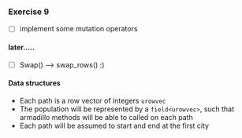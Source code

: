 
### Exercise 9
- [ ] implement some mutation operators


#### later.....
- [ ] Swap() --> swap_rows() :)


#### Data structures

- Each path is a row vector of integers `urowvec`
- The population will be represented by a `field<urowvec>`, such that armadillo methods will be able to called on each path
- Each path will be assumed to start and end at the first city
